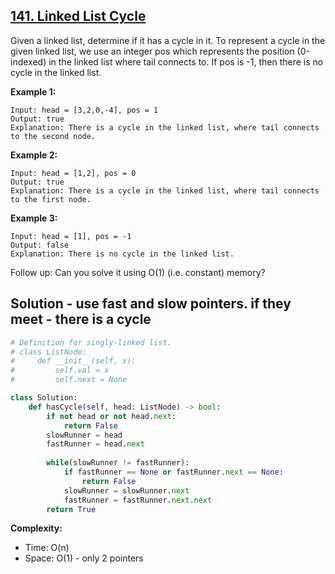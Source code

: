 ## [141. Linked List Cycle](https://leetcode.com/problems/linked-list-cycle/)

Given a linked list, determine if it has a cycle in it.
To represent a cycle in the given linked list, we use an integer pos which represents the position (0-indexed) in the linked list where tail connects to. If pos is -1, then there is no cycle in the linked list.

**Example 1:**
```
Input: head = [3,2,0,-4], pos = 1
Output: true
Explanation: There is a cycle in the linked list, where tail connects to the second node.
```

**Example 2:**
```
Input: head = [1,2], pos = 0
Output: true
Explanation: There is a cycle in the linked list, where tail connects to the first node.
```

**Example 3:**
```
Input: head = [1], pos = -1
Output: false
Explanation: There is no cycle in the linked list.
```

Follow up:
Can you solve it using O(1) (i.e. constant) memory?

## Solution - use fast and slow pointers. if they meet - there is a cycle

```python
# Definition for singly-linked list.
# class ListNode:
#     def __init__(self, x):
#         self.val = x
#         self.next = None

class Solution:
    def hasCycle(self, head: ListNode) -> bool:
        if not head or not head.next: 
            return False
        slowRunner = head
        fastRunner = head.next
        
        while(slowRunner != fastRunner):
            if fastRunner == None or fastRunner.next == None: 
                return False
            slowRunner = slowRunner.next
            fastRunner = fastRunner.next.next
        return True
```

**Complexity:**
* Time: O(n)
* Space: O(1) - only 2 pointers
